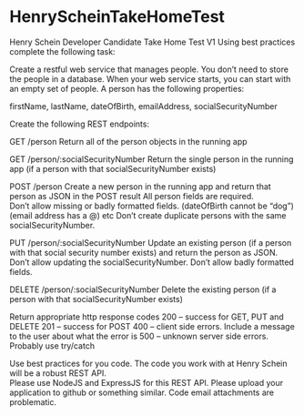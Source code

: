 # HenryScheinTakeHomeTest

Henry Schein Developer Candidate 
Take Home Test V1
Using best practices complete the following task:

Create a restful web service that manages people.  You don’t need to store the people in a database.  When your web service starts, you can start with an empty set of people.  A person has the following properties:
 
firstName, lastName, dateOfBirth, emailAddress, socialSecurityNumber

Create the following REST endpoints:

GET /person
Return all of the person objects in the running app

GET /person/:socialSecurityNumber
Return the single person in the running app (if a person with that socialSecurityNumber exists)

POST /person
Create a new person in the running app and return that person as JSON in the POST result
All person fields are required.  
Don’t allow missing or badly formatted fields.  (dateOfBirth cannot be “dog”) (email address has a @) etc
Don’t create duplicate persons with the same socialSecurityNumber.

PUT /person/:socialSecurityNumber
Update an existing person (if a person with that social security number exists) and return the person as JSON.
Don’t allow updating the socialSecurityNumber.
Don’t allow badly formatted fields.

DELETE /person/:socialSecurityNumber
Delete the existing person (if a person with that socialSecurityNumber exists)


Return appropriate http response codes
200 – success for GET, PUT and DELETE
201 – success for POST
400 – client side errors.  Include a message to the user about what the error is
500 – unknown server side errors.  Probably use try/catch


Use best practices for you code.  The code you work with at Henry Schein will be a robust REST API.  
Please use NodeJS and ExpressJS for this REST API.
Please upload your application to github or something similar.  Code email attachments are problematic.
